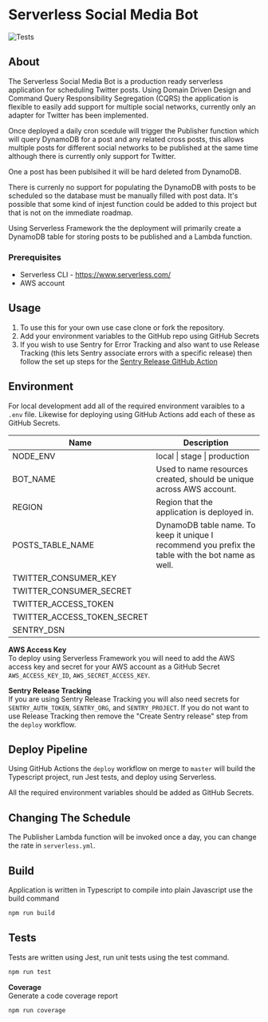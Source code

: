 # Serverless Social Media Bot

![Tests](https://github.com/seanlynch7194/serverless-social-media-bot/workflows/Tests/badge.svg)

## About
The Serverless Social Media Bot is a production ready serverless application for scheduling Twitter posts. Using Domain Driven Design and Command Query Responsibility Segregation (CQRS) the application is flexible to easily add support for multiple social networks, currently only an adapter for Twitter has been implemented. 

Once deployed a daily cron scedule will trigger the Publisher function which will query DynamoDB for a post and any related cross posts, this allows multiple posts for different social networks to be published at the same time although there is currently only support for Twitter.

One a post has been publsihed it will be hard deleted from DynamoDB.

There is currenly no support for populating the DynamoDB with posts to be scheduled so the database must be manually filled with post data. It's possible that some kind of injest function could be added to this project but that is not on the immediate roadmap.

Using Serverless Framework the the deployment will primarily create a DynamoDB table for storing posts to be published and a Lambda function.

### Prerequisites 
- Serverless CLI - https://www.serverless.com/
- AWS account

## Usage
1. To use this for your own use case clone or fork the repository.
2. Add your environment variables to the GitHub repo using GitHub Secrets
3. If you wish to use Sentry for Error Tracking and also want to use Release Tracking (this lets Sentry associate errors with a specific release) then follow the set up steps for the [Sentry Release GitHub Action](https://github.com/marketplace/actions/sentry-release) 

## Environment 

For local development add all of the required environment varaibles to a `.env` file. Likewise for deploying using GitHub Actions add each of these as GitHub Secrets.

| Name                        | Description                                                                                        |
|-----------------------------|----------------------------------------------------------------------------------------------------|
| NODE_ENV                    | local \| stage \| production                                                                       |
| BOT_NAME                    | Used to name resources created, should be unique across AWS account.                               |
| REGION                      | Region that the application is deployed in.                                                        |
| POSTS_TABLE_NAME            | DynamoDB table name. To keep it unique I recommend you prefix the table with the bot name as well. |
| TWITTER_CONSUMER_KEY        |                                                                                                    |
| TWITTER_CONSUMER_SECRET     |                                                                                                    |
| TWITTER_ACCESS_TOKEN        |                                                                                                    |
| TWITTER_ACCESS_TOKEN_SECRET |                                                                                                    |
| SENTRY_DSN                  |                                                                                                    |

**AWS Access Key**  
To deploy using Serverless Framework you will need to add the AWS access key and secret for your AWS account as a GitHub Secret `AWS_ACCESS_KEY_ID`, `AWS_SECRET_ACCESS_KEY`.

**Sentry Release Tracking**  
If you are using Sentry Release Tracking you will also need secrets for `SENTRY_AUTH_TOKEN`, `SENTRY_ORG`, and `SENTRY_PROJECT`. If you do not want to use Release Tracking then remove the "Create Sentry release" step from the `deploy` workflow.

## Deploy Pipeline

Using GitHub Actions the `deploy` workflow on merge to `master` will build the Typescript project, run Jest tests, and deploy using Serverless. 

All the required environment variables should be added as GitHub Secrets.

## Changing The Schedule
The Publisher Lambda function will be invoked once a day, you can change the rate in `serverless.yml`.

## Build
Application is written in Typescript to compile into plain Javascript use the build command

```bash
npm run build
```

## Tests
Tests are written using Jest, run unit tests using the test command.

```bash
npm run test
```

**Coverage**  
Generate a code coverage report

```bash
npm run coverage
```
